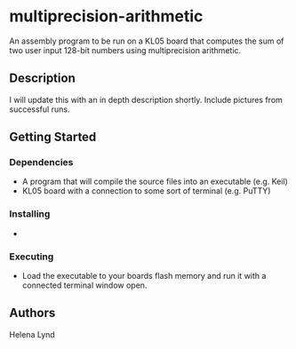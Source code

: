 # multiprecision-arithmetic<br>
An assembly program to be run on a KL05 board that computes the sum of two user input 128-bit numbers using multiprecision arithmetic.
## Description<br>
I will update this with an in depth description shortly. Include pictures from successful runs.
## Getting Started<br>
### Dependencies
- A program that will compile the source files into an executable (e.g. Keil)
- KL05 board with a connection to some sort of terminal (e.g. PuTTY)
### Installing
- 
### Executing
- Load the executable to your boards flash memory and run it with a connected terminal
  window open.
## Authors<br>
Helena Lynd
